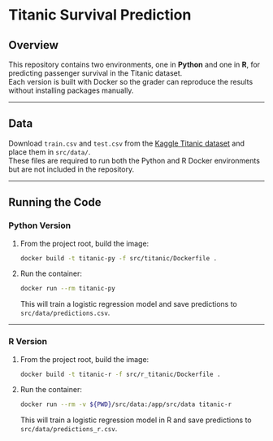 # Titanic Survival Prediction

## Overview
This repository contains two environments, one in **Python** and one in **R**, for predicting passenger survival in the Titanic dataset.  
Each version is built with Docker so the grader can reproduce the results without installing packages manually.

---

## Data
Download `train.csv` and `test.csv` from the [Kaggle Titanic dataset](https://www.kaggle.com/c/titanic/data) and place them in `src/data/`.  
These files are required to run both the Python and R Docker environments but are not included in the repository.

---

## Running the Code

### Python Version
1. From the project root, build the image:
   ```bash
   docker build -t titanic-py -f src/titanic/Dockerfile .
   ```
2. Run the container:
   ```bash
   docker run --rm titanic-py
   ```
   This will train a logistic regression model and save predictions to `src/data/predictions.csv`.

---

### R Version
1. From the project root, build the image:
   ```bash
   docker build -t titanic-r -f src/r_titanic/Dockerfile .
   ```
2. Run the container:
   ```bash
   docker run --rm -v ${PWD}/src/data:/app/src/data titanic-r
   ```
   This will train a logistic regression model in R and save predictions to `src/data/predictions_r.csv`.
